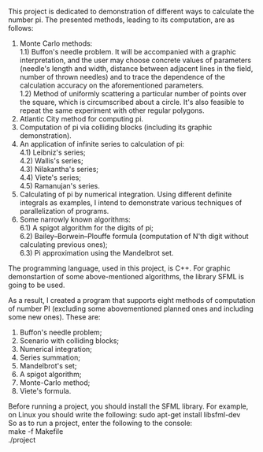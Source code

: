 This project is dedicated to demonstration of different ways to calculate the number pi. The presented methods, leading to its computation, are as follows:
1) Monte Carlo methods:  
1.1) Buffon's needle problem. It will be accompanied with a graphic interpretation, and the user may choose concrete values of parameters (needle's length and width, distance between adjacent lines in the field, number of thrown needles) and to trace the dependence of the calculation accuracy on the aforementioned parameters.  
1.2) Method of uniformly scattering a particular number of points over the square, which is circumscribed about a circle. It's also feasible to repeat the same experiment with other regular polygons.  
2) Atlantic City method for computing pi.  
3) Computation of pi via colliding blocks (including its graphic demonstration).  
4) An application of infinite series to calculation of pi:  
4.1) Leibniz's series;  
4.2) Wallis's series;  
4.3) Nilakantha's series;  
4.4) Viete's series;  
4.5) Ramanujan's series.  
5) Calculating of pi by numerical integration. Using different definite integrals as examples, I intend to demonstrate various techniques of parallelization of programs.  
6) Some narrowly known algorithms:  
6.1) A spigot algorithm for the digits of pi;  
6.2) Bailey–Borwein–Plouffe formula (computation of N'th digit without calculating previous ones);  
6.3) Pi approximation using the Mandelbrot set.  

The programming language, used in this project, is C++. For graphic demonstartion of some above-mentioned algorithms, the library SFML is going to be used.

As a result, I created a program that supports eight methods of computation of number PI (excluding some abovementioned planned ones and including some new ones). These are:  
1) Buffon's needle problem;  
2) Scenario with colliding blocks;  
3) Numerical integration;  
4) Series summation;  
5) Mandelbrot's set;  
6) A spigot algorithm;  
7) Monte-Carlo method;  
8) Viete's formula.  
  
Before running a project, you should install the SFML library. For example, on Linux you should write the following: sudo apt-get install libsfml-dev  
So as to run a project, enter the following to the console:  
make -f Makefile   
./project  
